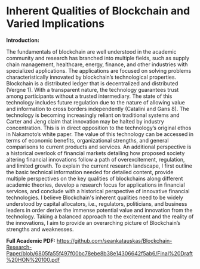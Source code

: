 # Inherent Qualities of Blockchain and Varied Implications
**Introduction:**

The fundamentals of blockchain are well understood in the academic community and research has branched into multiple fields, such as supply chain management, healthcare, energy, finance, and other industries with specialized applications. The applications are focused on solving problems characteristically innovated by blockchain’s technological properties. Blockchain is a distributed ledger that is decentralized and distributed (Vergne 1). With a transparent nature, the technology guarantees trust among participants without a trusted intermediary. The state of this technology includes future regulation due to the nature of allowing value and information to cross borders independently (Catalini and Gans 8). The technology is becoming increasingly reliant on traditional systems and Carter and Jeng claim that innovation may be halted by industry concentration. This is in direct opposition to the technology’s original ethos in Nakamoto’s white paper. The value of this technology can be accessed in terms of economic benefits, organizational strengths, and general comparisons to current products and services. An additional perspective is a historical overlook of financial markets detailing how proposed society altering financial innovations follow a path of overexcitement, regulation, and limited growth. To explain the current research landscape, I first outline the basic technical information needed for detailed content, provide multiple perspectives on the key qualities of blockchains along different academic theories, develop a research focus for applications in financial services, and conclude with a historical perspective of innovative financial technologies. I believe Blockchain's inherent qualities need to be widely understood by capital allocators, i.e., regulators, politicians, and business leaders in order derive the immense potential value and innovation from the technology. Taking a balanced approach to the excitement and the reality of the innovations, I aim to provide an overarching picture of Blockchain’s strengths and weaknesses.

**Full Academic PDF:** https://github.com/seankatauskas/Blockchain-Research-Paper/blob/6805fa55f497f00bc78ebe8b38e14306642f5ab6/Final%20Draft%20HON%20100.pdf
